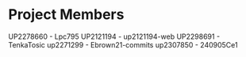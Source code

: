 # Project Members
UP2278660 - Lpc795
UP2121194 - up2121194-web
UP2298691 - TenkaTosic
up2271299 - Ebrown21-commits
up2307850 - 240905Ce1